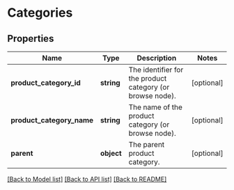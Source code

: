 # Categories

## Properties

Name | Type | Description | Notes
------------ | ------------- | ------------- | -------------
**product_category_id** | **string** | The identifier for the product category (or browse node). | [optional]
**product_category_name** | **string** | The name of the product category (or browse node). | [optional]
**parent** | **object** | The parent product category. | [optional]

[[Back to Model list]](../../README.md#documentation-for-models) [[Back to API list]](../../README.md#documentation-for-api-endpoints) [[Back to README]](../../README.md)


